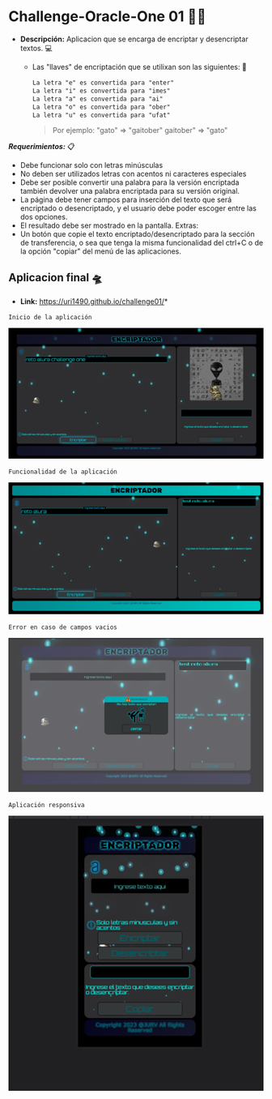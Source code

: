# Challenge-Oracle-One 01 :technologist:

 - **Descripción:** Aplicacion que se encarga de encriptar y desencriptar textos. :computer:


     - Las "llaves" de encriptación que se utilixan son las siguientes: :key:
        ```
        La letra "e" es convertida para "enter"
        La letra "i" es convertida para "imes"
        La letra "a" es convertida para "ai"
        La letra "o" es convertida para "ober"
        La letra "u" es convertida para "ufat"
        ```
        > Por ejemplo:
        "gato" => "gaitober"
        gaitober" => "gato"

***Requerimientos:*** :clipboard:
- Debe funcionar solo con letras minúsculas
- No deben ser utilizados letras con acentos ni caracteres especiales
- Debe ser posible convertir una palabra para la versión encriptada también devolver una palabra encriptada para su versión original.
- La página debe tener campos para inserción del texto que será encriptado o desencriptado, y el usuario debe poder escoger entre las dos opciones.
- El resultado debe ser mostrado en la pantalla.
Extras:
- Un botón que copie el texto encriptado/desencriptado para la sección de transferencia, o sea que tenga la misma funcionalidad del ctrl+C o de la opción "copiar" del menú de las aplicaciones.

## Aplicacion final :flying_saucer:
  * **Link:** https://uri1490.github.io/challenge01/*
```
Inicio de la aplicación
```
![Imagen inicio](https://github.com/uri1490/challenge01/blob/main/reto-01.png)
```
Funcionalidad de la aplicación
```
![Imagen funcionalidad](https://github.com/uri1490/challenge01/blob/main/inicio3.png)
```
Error en caso de campos vacios
```
![Imagen error](https://github.com/uri1490/challenge01/blob/main/error.png)
```
Aplicación responsiva
```
![Imagen responsivo](https://github.com/uri1490/challenge01/blob/main/responsivo.png)
